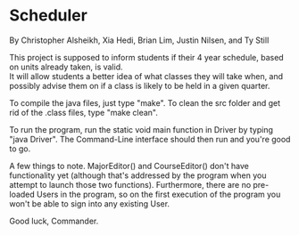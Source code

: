 
# Scheduler

By Christopher Alsheikh, Xia Hedi, Brian Lim, Justin Nilsen, and Ty Still  

This project is supposed to inform students if their 4 year schedule, based on units already taken, is valid.  
It will allow students a better idea of what classes they will take when, and possibly advise them on if a class is likely to be held in a given quarter.  

To compile the java files, just type "make".  To clean the src folder and get rid of the .class files, type "make clean".

To run the program, run the static void main function in Driver by typing "java Driver".  The Command-Line interface should then run and you're good to go.

A few things to note.  MajorEditor() and CourseEditor() don't have functionality yet (although that's addressed by the program when you attempt to launch those two functions).  Furthermore, there are no pre-loaded Users in the program, so on the first execution of the program you won't be able to sign into any existing User.

Good luck, Commander.